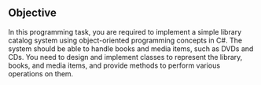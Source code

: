 ## Objective
In this programming task, you are required to implement a simple library catalog system using object-oriented programming concepts in C#. The system should be able to handle books and media items, such as DVDs and CDs. You need to design and implement classes to represent the library, books, and media items, and provide methods to perform various operations on them.